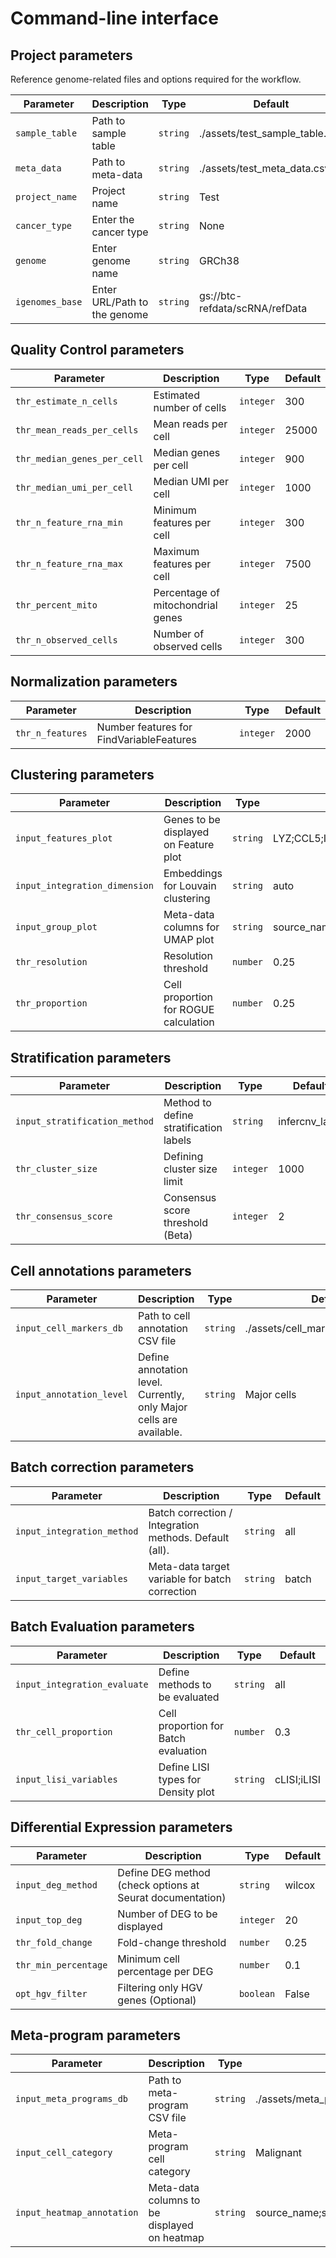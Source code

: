# Command-line interface

## Project parameters

Reference genome-related files and options required for the workflow.

| Parameter | Description | Type | Default | 
|-----------|-----------|-----------|-----------|
| `sample_table` | Path to sample table | `string` | ./assets/test_sample_table.csv |
| `meta_data` | Path to meta-data | `string` | ./assets/test_meta_data.csv |
| `project_name` | Project name | `string` | Test |
| `cancer_type` | Enter the cancer type | `string` | None |
| `genome` | Enter genome name | `string` | GRCh38 |
| `igenomes_base` | Enter URL/Path to the genome | `string` | gs://btc-refdata/scRNA/refData |

## Quality Control parameters

| Parameter | Description | Type | Default | 
|-----------|-----------|-----------|-----------|
| `thr_estimate_n_cells` | Estimated number of cells | `integer` | 300 |
| `thr_mean_reads_per_cells` | Mean reads per cell | `integer` | 25000 |
| `thr_median_genes_per_cell` | Median genes per cell | `integer` | 900 |
| `thr_median_umi_per_cell` | Median UMI per cell | `integer` | 1000 |
| `thr_n_feature_rna_min` | Minimum features per cell | `integer` | 300 |
| `thr_n_feature_rna_max` | Maximum features per cell | `integer` | 7500 |
| `thr_percent_mito` | Percentage of mitochondrial genes | `integer` | 25 |
| `thr_n_observed_cells` | Number of observed cells | `integer` | 300 |

## Normalization parameters

| Parameter | Description | Type | Default | 
|-----------|-----------|-----------|-----------|
| `thr_n_features` | Number features for FindVariableFeatures | `integer` | 2000 |

## Clustering parameters

| Parameter | Description | Type | Default | 
|-----------|-----------|-----------|-----------|
| `input_features_plot` | Genes to be displayed on Feature plot | `string` | LYZ;CCL5;IL32;PTPRCAP;FCGR3A;PF4;PTPRC |
| `input_integration_dimension` | Embeddings for Louvain clustering | `string` | auto |
| `input_group_plot` | Meta-data columns for UMAP plot | `string` | source_name;Sort |
| `thr_resolution` | Resolution threshold | `number` | 0.25 |
| `thr_proportion` | Cell proportion for ROGUE calculation | `number` | 0.25 |

## Stratification parameters

| Parameter | Description | Type | Default | 
|-----------|-----------|-----------|-----------|
| `input_stratification_method` | Method to define stratification labels | `string` | infercnv_label |
| `thr_cluster_size` | Defining cluster size limit | `integer` | 1000 |
| `thr_consensus_score` | Consensus score threshold (Beta) | `integer` | 2 |

## Cell annotations parameters

| Parameter | Description | Type | Default | 
|-----------|-----------|-----------|-----------|
| `input_cell_markers_db` | Path to cell annotation CSV file | `string` | ./assets/cell_markers_database.csv |
| `input_annotation_level` | Define annotation level. Currently, only Major cells are available. | `string` | Major cells |

## Batch correction parameters

| Parameter | Description | Type | Default | 
|-----------|-----------|-----------|-----------|
| `input_integration_method` | Batch correction / Integration methods. Default (all). | `string` | all |
| `input_target_variables` | Meta-data target variable for batch correction | `string` | batch |

## Batch Evaluation parameters

| Parameter | Description | Type | Default | 
|-----------|-----------|-----------|-----------|
| `input_integration_evaluate` | Define methods to be evaluated | `string` | all |
| `thr_cell_proportion` | Cell proportion for Batch evaluation | `number` | 0.3 |
| `input_lisi_variables` | Define LISI types for Density plot | `string` | cLISI;iLISI |

## Differential Expression parameters

| Parameter | Description | Type | Default | 
|-----------|-----------|-----------|-----------|
| `input_deg_method` | Define DEG method (check options at Seurat documentation) | `string` | wilcox |
| `input_top_deg` | Number of DEG to be displayed | `integer` | 20 |
| `thr_fold_change` | Fold-change threshold | `number` | 0.25 |
| `thr_min_percentage` | Minimum cell percentage per DEG | `number` | 0.1 |
| `opt_hgv_filter` | Filtering only HGV genes (Optional) | `boolean` | False |

## Meta-program parameters

| Parameter | Description | Type | Default | 
|-----------|-----------|-----------|-----------|
| `input_meta_programs_db` | Path to meta-program CSV file | `string` | ./assets/meta_programs_database.csv |
| `input_cell_category` | Meta-program cell category | `string` | Malignant |
| `input_heatmap_annotation` | Meta-data columns to be displayed on heatmap | `string` | source_name;seurat_clusters |
